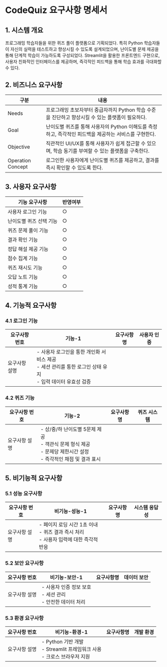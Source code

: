 # CodeQuiz 요구사항 명세서

## 1. 시스템 개요
프로그래밍 학습자들을 위한 퀴즈 풀이 플랫폼으로 기획되었다. 특히 Python 학습자들이 자신의 실력을 테스트하고 향상시킬 수 있도록 설계되었으며, 난이도별 문제 제공을 통해 단계적 학습이 가능하도록 구성되었다. Streamlit을 활용한 프론트엔드 구현으로, 사용자 친화적인 인터페이스를 제공하며, 즉각적인 피드백을 통해 학습 효과를 극대화할 수 있다.

## 2. 비즈니스 요구사항

| 구분 | 내용 |
|------|------|
| Needs | 프로그래밍 초보자부터 중급자까지 Python 학습 수준을 진단하고 향상시킬 수 있는 플랫폼이 필요하다. |
| Goal | 난이도별 퀴즈를 통해 사용자의 Python 이해도를 측정하고, 즉각적인 피드백을 제공하는 서비스를 구현한다. |
| Objective | 직관적인 UI/UX를 통해 사용자가 쉽게 접근할 수 있으며, 학습 동기를 부여할 수 있는 플랫폼을 구축한다. |
| Operation Concept | 로그인한 사용자에게 난이도별 퀴즈를 제공하고, 결과를 즉시 확인할 수 있도록 한다. |

## 3. 사용자 요구사항

| 기능 요구사항 | 반영여부 |
|------------|---------|
| 사용자 로그인 기능 | ○ |
| 난이도별 퀴즈 선택 기능 | ○ |
| 퀴즈 문제 풀이 기능 | ○ |
| 결과 확인 기능 | ○ |
| 정답 해설 제공 기능 | ○ |
| 점수 집계 기능 | ○ |
| 퀴즈 재시도 기능 | ○ |
| 오답 노트 기능 | ○ |
| 성적 통계 기능 | ○ |

## 4. 기능적 요구사항

### 4.1 로그인 기능
| 요구사항 번호 | 기능-1 | 요구사항명 | 사용자 인증 |
|------------|--------|-----------|------------|
| 요구사항 설명 | - 사용자 로그인을 통한 개인화 서비스 제공<br>- 세션 관리를 통한 로그인 상태 유지<br>- 입력 데이터 유효성 검증 |

### 4.2 퀴즈 기능
| 요구사항 번호 | 기능-2 | 요구사항명 | 퀴즈 시스템 |
|------------|--------|-----------|------------|
| 요구사항 설명 | - 상/중/하 난이도별 5문제 제공<br>- 객관식 문제 형식 제공<br>- 문제당 제한시간 설정<br>- 즉각적인 채점 및 결과 표시 |

## 5. 비기능적 요구사항

### 5.1 성능 요구사항
| 요구사항 번호 | 비기능-성능-1 | 요구사항명 | 시스템 응답성 |
|------------|--------------|-----------|------------|
| 요구사항 설명 | - 페이지 로딩 시간 1초 이내<br>- 퀴즈 결과 즉시 처리<br>- 사용자 입력에 대한 즉각적 반응 |

### 5.2 보안 요구사항
| 요구사항 번호 | 비기능-보안-1 | 요구사항명 | 데이터 보안 |
|------------|--------------|-----------|------------|
| 요구사항 설명 | - 사용자 인증 정보 보호<br>- 세션 관리<br>- 안전한 데이터 처리 |

### 5.3 환경 요구사항
| 요구사항 번호 | 비기능-환경-1 | 요구사항명 | 개발 환경 |
|------------|--------------|-----------|------------|
| 요구사항 설명 | - Python 기반 개발<br>- Streamlit 프레임워크 사용<br>- 크로스 브라우저 지원 |